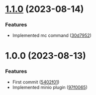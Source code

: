 # [1.1.0](https://github.com/oblakstudio/ddev-minio/compare/v1.0.0...v1.1.0) (2023-08-14)


### Features

* Implemented mc command ([30d7952](https://github.com/oblakstudio/ddev-minio/commit/30d795214cc4b1e5151383fce17258829055c7bc))

# 1.0.0 (2023-08-13)


### Features

* First commit ([5402f01](https://github.com/oblakstudio/ddev-minio/commit/5402f01f2aa2c6862c9b36ff277488e2e1b57d7b))
* Implemented minio plugin ([97f0065](https://github.com/oblakstudio/ddev-minio/commit/97f0065af6a7582558ede2ffee14228221f74e1c))
